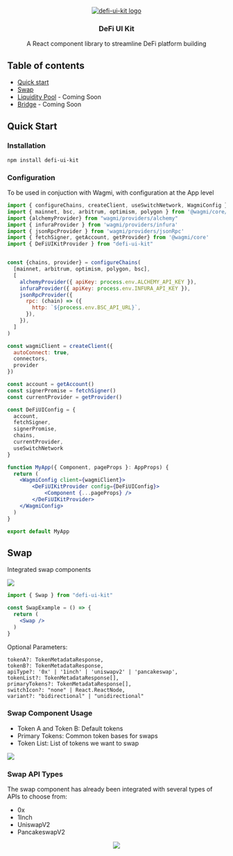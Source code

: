 <p align="center">
  <a href="">
    <img src="https://defi-reserach.s3.eu-west-2.amazonaws.com/defi-ui-kit-logo.png" alt="defi-ui-kit logo" />
  </a>
</p>

<h3 align="center">DeFi UI Kit</h3>

<p align="center">
  A React component library to streamline DeFi platform building
  <br />
</p>

## Table of contents

- [Quick start](#quick-start)
- [Swap](#swap)
- [Liquidity Pool](#liquidity-pool) - Coming Soon
- [Bridge](#bridge) - Coming Soon

## Quick Start

### Installation

```
npm install defi-ui-kit
```

### Configuration

To be used in conjuction with Wagmi, with configuration at the App level

```jsx
import { configureChains, createClient, useSwitchNetwork, WagmiConfig } from "wagmi"
import { mainnet, bsc, arbitrum, optimism, polygon } from '@wagmi/core/chains'
import {alchemyProvider} from "wagmi/providers/alchemy"
import { infuraProvider } from 'wagmi/providers/infura'
import { jsonRpcProvider } from 'wagmi/providers/jsonRpc'
import { fetchSigner, getAccount, getProvider} from '@wagmi/core'
import { DeFiUIKitProvider } from "defi-ui-kit"


const {chains, provider} = configureChains(
  [mainnet, arbitrum, optimism, polygon, bsc], 
  [
    alchemyProvider({ apiKey: process.env.ALCHEMY_API_KEY }),
    infuraProvider({ apiKey: process.env.INFURA_API_KEY }),
    jsonRpcProvider({
      rpc: (chain) => ({
        http: `${process.env.BSC_API_URL}`,
      }),
    }),
  ]
)

const wagmiClient = createClient({
  autoConnect: true,
  connectors, 
  provider
})

const account = getAccount()
const signerPromise = fetchSigner()
const currentProvider = getProvider()

const DeFiUIConfig = {
  account,
  fetchSigner,
  signerPromise,
  chains,
  currentProvider,
  useSwitchNetwork
}

function MyApp({ Component, pageProps }: AppProps) {
  return (
    <WagmiConfig client={wagmiClient}>
        <DeFiUIKitProvider config={DeFiUIConfig}>
            <Component {...pageProps} />
        </DeFiUIKitProvider>
    </WagmiConfig>
  )
}

export default MyApp
```

## Swap

Integrated swap components

<img src="https://defi-reserach.s3.eu-west-2.amazonaws.com/swap-showcase.png" />

```jsx
import { Swap } from "defi-ui-kit"

const SwapExample = () => {
  return (
    <Swap />
  )
}
```

Optional Parameters:

```
tokenA?: TokenMetadataResponse,
tokenB?: TokenMetadataResponse,
apiType?: '0x' | '1inch' | 'uniswapv2' | 'pancakeswap',
tokenList?: TokenMetadataResponse[],
primaryTokens?: TokenMetadataResponse[],
switchIcon?: "none" | React.ReactNode, 
variant?: "bidirectional" | "unidirectional"
```

### Swap Component Usage

- Token A and Token B: Default tokens 
- Primary Tokens: Common token bases for swaps
- Token List: List of tokens we want to swap 

<img src="https://defi-reserach.s3.eu-west-2.amazonaws.com/swap-usage.png"/>

### Swap API Types

The swap component has already been integrated with several types of APIs to choose from:

- 0x 
- 1Inch
- UniswapV2
- PancakeswapV2

<p align="center">
<img src="https://defi-reserach.s3.eu-west-2.amazonaws.com/Swap-api-types.png"/>
</p>